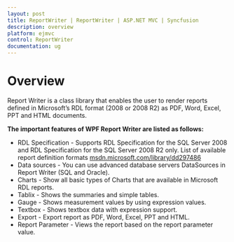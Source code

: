 ```yaml
---
layout: post
title: ReportWriter | ReportWriter | ASP.NET MVC | Syncfusion
description: overview
platform: ejmvc
control: ReportWriter
documentation: ug
---
```


# Overview 

Report Writer is a class library that enables the user to render reports defined in Microsoft’s RDL format (2008 or 2008 R2) as PDF, Word, Excel, PPT and HTML documents.
 
**The important features of WPF Report Writer are listed as follows:**

* RDL Specification - Supports RDL Specification for the SQL Server 2008 and RDL Specification for the SQL Server 2008 R2 only. List of available report definition formats [msdn.microsoft.com/library/dd297486](https://msdn.microsoft.com/library/dd297486.aspx)
* Data sources - You can use advanced database servers DataSources in Report Writer (SQL and Oracle).
* Charts - Show all basic types of Charts that are available in Microsoft RDL reports.
* Tablix - Shows the summaries and simple tables.
* Gauge - Shows measurement values by using expression values.
* Textbox - Shows textbox data with expression support.
* Export - Export report as PDF, Word, Excel, PPT and HTML.
* Report Parameter - Views the report based on the report parameter value.
	
